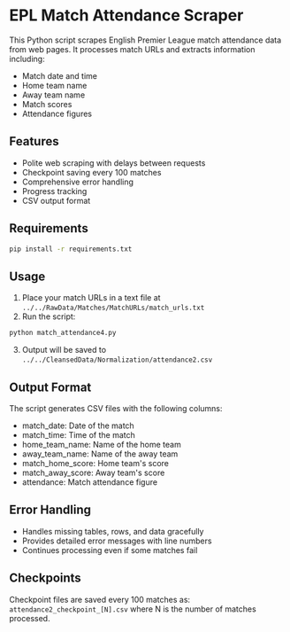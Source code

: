 # EPL Match Attendance Scraper

This Python script scrapes English Premier League match attendance data from web pages. It processes match URLs and extracts information including:

- Match date and time
- Home team name
- Away team name
- Match scores
- Attendance figures

## Features

- Polite web scraping with delays between requests
- Checkpoint saving every 100 matches
- Comprehensive error handling
- Progress tracking
- CSV output format

## Requirements

```bash
pip install -r requirements.txt
```

## Usage

1. Place your match URLs in a text file at `../../RawData/Matches/MatchURLs/match_urls.txt`
2. Run the script:
```bash
python match_attendance4.py
```
3. Output will be saved to `../../CleansedData/Normalization/attendance2.csv`

## Output Format

The script generates CSV files with the following columns:
- match_date: Date of the match
- match_time: Time of the match
- home_team_name: Name of the home team
- away_team_name: Name of the away team
- match_home_score: Home team's score
- match_away_score: Away team's score
- attendance: Match attendance figure

## Error Handling

- Handles missing tables, rows, and data gracefully
- Provides detailed error messages with line numbers
- Continues processing even if some matches fail

## Checkpoints

Checkpoint files are saved every 100 matches as:
`attendance2_checkpoint_[N].csv` where N is the number of matches processed. 